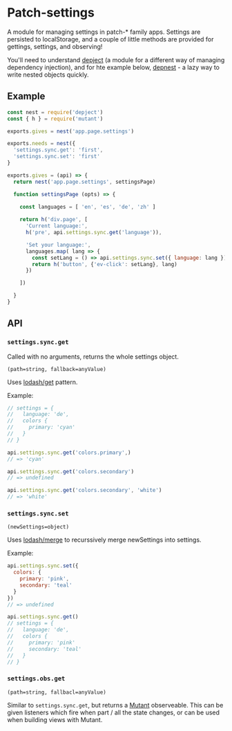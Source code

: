 # Patch-settings

A module for managing settings in patch-* family apps. Settings are persisted to localStorage, and a couple of little methods are provided for gettings, settings, and observing!

You'll need to understand [depject](https://github.com/depject/depject) (a module for a different way of managing dependency injection), and for hte example below, [depnest](https://github.com/depject/depnest) - a lazy way to write nested objects quickly.

## Example 

```js
const nest = require('depject')
const { h } = require('mutant')

exports.gives = nest('app.page.settings')

exports.needs = nest({
  'settings.sync.get': 'first',
  'settings.sync.set': 'first'
}

exports.gives = (api) => {
  return nest('app.page.settings', settingsPage)

  function settingsPage (opts) => {

    const languages = [ 'en', 'es', 'de', 'zh' ]
    
    return h('div.page', [
      'Current language:',
      h('pre', api.settings.sync.get('language')),

      'Set your language:',
      languages.map( lang => {
        const setLang = () => api.settings.sync.set({ language: lang })
        return h('button', {'ev-click': setLang}, lang)
      })

    ])

  }
}
```

## API

### `settings.sync.get`

Called with no arguments, returns the whole settings object.

`(path=string, fallback=anyValue)`

Uses [lodash/get](https://lodash.com/docs/4.17.4#get) pattern.

Example:
```js
// settings = {
//   language: 'de',
//   colors {
//     primary: 'cyan'
//   }
// }

api.settings.sync.get('colors.primary',)
// => 'cyan'

api.settings.sync.get('colors.secondary')
// => undefined

api.settings.sync.get('colors.secondary', 'white')
// => 'white'
```


### `settings.sync.set`

`(newSettings=object)`

Uses [lodash/merge](https://lodash.com/docs/4.17.4#get) to recurssively merge newSettings into settings.

Example:
```js
api.settings.sync.set({ 
  colors: {
    primary: 'pink',
    secondary: 'teal'
  }
})
// => undefined

api.settings.sync.get()
// settings = {
//   language: 'de',
//   colors {
//     primary: 'pink'
//     secondary: 'teal'
//   }
// }
```


### `settings.obs.get`

`(path=string, fallbacl=anyValue)`

Similar to `settings.sync.get`, but returns a [Mutant](https://github.com/mmckegg/mutant) observeable. This can be given listeners which fire when part / all the state changes, or can be used when building views with Mutant.

